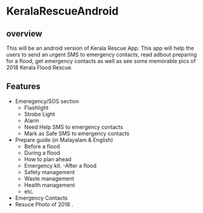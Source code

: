 # KeralaRescueAndroid

## overview 
This will be an android version of Kerala Rescue App. This app will help the users to send an urgent SMS to emergency contacts, read adbout preparing for a flood, get emergency contacts as well as see some memorable pics of 2018 Kerala Flood Rescue. 

## Features
- Emeregency/SOS section
    - Flashlight
    - Strobe Light
    - Alarm
    - Need Help SMS to emergency contacts
    - Mark as Safe SMS to emergency contacts
- Prepare guide (in Malayalam & English)
    - Before a flood
    - During a flood
    - How to plan ahead
    - Emergency kit.
-After a flood 
    - Safety management
    - Waste management
    - Health management 
    - etc.
- Emergency Contacts
- Resuce Photo of 2018 .
